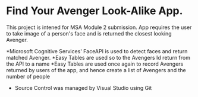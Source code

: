 # Find Your Avenger Look-Alike App.

This project is intened for MSA Module 2 submission. 
App requires the user to take image of a person's face and is returned the closest looking Avenger.

*Microsoft Cognitive Services' FaceAPI is used to detect faces and return matched Avenger. 
*Easy Tables are used so to the Avengers Id return from the API to a name
*Easy Tables are used once again to record Avengers returned by users of the app,
 and hence create a list of Avengers and the number of people 
* Source Control was managed by Visual Studio using Git
